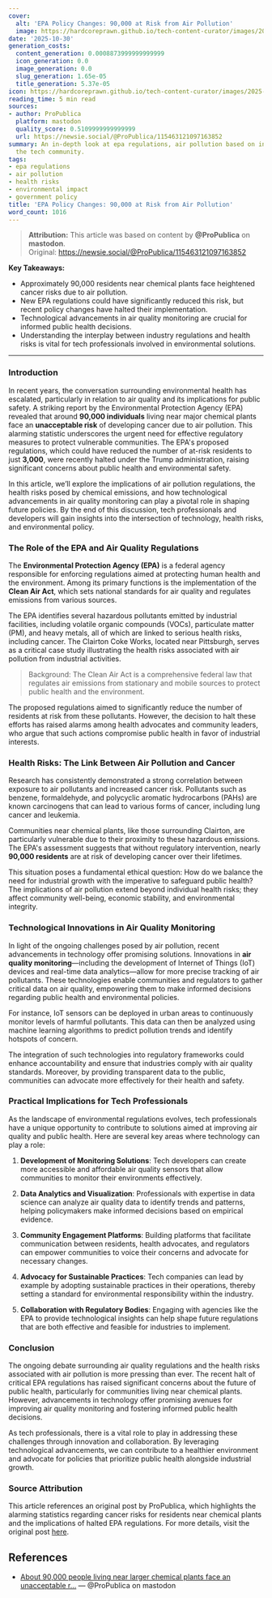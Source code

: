 ```yaml
---
cover:
  alt: 'EPA Policy Changes: 90,000 at Risk from Air Pollution'
  image: https://hardcoreprawn.github.io/tech-content-curator/images/2025-10-30-epa-policy-changes-air-pollution.png
date: '2025-10-30'
generation_costs:
  content_generation: 0.0008873999999999999
  icon_generation: 0.0
  image_generation: 0.0
  slug_generation: 1.65e-05
  title_generation: 5.37e-05
icon: https://hardcoreprawn.github.io/tech-content-curator/images/2025-10-30-epa-policy-changes-air-pollution-icon.png
reading_time: 5 min read
sources:
- author: ProPublica
  platform: mastodon
  quality_score: 0.5109999999999999
  url: https://newsie.social/@ProPublica/115463121097163852
summary: An in-depth look at epa regulations, air pollution based on insights from
  the tech community.
tags:
- epa regulations
- air pollution
- health risks
- environmental impact
- government policy
title: 'EPA Policy Changes: 90,000 at Risk from Air Pollution'
word_count: 1016
---
```


> **Attribution:** This article was based on content by **@ProPublica** on **mastodon**.  
> Original: https://newsie.social/@ProPublica/115463121097163852

**Key Takeaways:**
- Approximately 90,000 residents near chemical plants face heightened cancer risks due to air pollution.
- New EPA regulations could have significantly reduced this risk, but recent policy changes have halted their implementation.
- Technological advancements in air quality monitoring are crucial for informed public health decisions.
- Understanding the interplay between industry regulations and health risks is vital for tech professionals involved in environmental solutions.

---

### Introduction

In recent years, the conversation surrounding environmental health has escalated, particularly in relation to air quality and its implications for public safety. A striking report by the Environmental Protection Agency (EPA) revealed that around **90,000 individuals** living near major chemical plants face an **unacceptable risk** of developing cancer due to air pollution. This alarming statistic underscores the urgent need for effective regulatory measures to protect vulnerable communities. The EPA's proposed regulations, which could have reduced the number of at-risk residents to just **3,000**, were recently halted under the Trump administration, raising significant concerns about public health and environmental safety. 

In this article, we’ll explore the implications of air pollution regulations, the health risks posed by chemical emissions, and how technological advancements in air quality monitoring can play a pivotal role in shaping future policies. By the end of this discussion, tech professionals and developers will gain insights into the intersection of technology, health risks, and environmental policy.

### The Role of the EPA and Air Quality Regulations

The **Environmental Protection Agency (EPA)** is a federal agency responsible for enforcing regulations aimed at protecting human health and the environment. Among its primary functions is the implementation of the **Clean Air Act**, which sets national standards for air quality and regulates emissions from various sources. 

The EPA identifies several hazardous pollutants emitted by industrial facilities, including volatile organic compounds (VOCs), particulate matter (PM), and heavy metals, all of which are linked to serious health risks, including cancer. The Clairton Coke Works, located near Pittsburgh, serves as a critical case study illustrating the health risks associated with air pollution from industrial activities. 

> Background: The Clean Air Act is a comprehensive federal law that regulates air emissions from stationary and mobile sources to protect public health and the environment.

The proposed regulations aimed to significantly reduce the number of residents at risk from these pollutants. However, the decision to halt these efforts has raised alarms among health advocates and community leaders, who argue that such actions compromise public health in favor of industrial interests.

### Health Risks: The Link Between Air Pollution and Cancer

Research has consistently demonstrated a strong correlation between exposure to air pollutants and increased cancer risk. Pollutants such as benzene, formaldehyde, and polycyclic aromatic hydrocarbons (PAHs) are known carcinogens that can lead to various forms of cancer, including lung cancer and leukemia. 

Communities near chemical plants, like those surrounding Clairton, are particularly vulnerable due to their proximity to these hazardous emissions. The EPA's assessment suggests that without regulatory intervention, nearly **90,000 residents** are at risk of developing cancer over their lifetimes. 

This situation poses a fundamental ethical question: How do we balance the need for industrial growth with the imperative to safeguard public health? The implications of air pollution extend beyond individual health risks; they affect community well-being, economic stability, and environmental integrity.

### Technological Innovations in Air Quality Monitoring

In light of the ongoing challenges posed by air pollution, recent advancements in technology offer promising solutions. Innovations in **air quality monitoring**—including the development of Internet of Things (IoT) devices and real-time data analytics—allow for more precise tracking of air pollutants. These technologies enable communities and regulators to gather critical data on air quality, empowering them to make informed decisions regarding public health and environmental policies.

For instance, IoT sensors can be deployed in urban areas to continuously monitor levels of harmful pollutants. This data can then be analyzed using machine learning algorithms to predict pollution trends and identify hotspots of concern. 

The integration of such technologies into regulatory frameworks could enhance accountability and ensure that industries comply with air quality standards. Moreover, by providing transparent data to the public, communities can advocate more effectively for their health and safety.

### Practical Implications for Tech Professionals

As the landscape of environmental regulations evolves, tech professionals have a unique opportunity to contribute to solutions aimed at improving air quality and public health. Here are several key areas where technology can play a role:

1. **Development of Monitoring Solutions**: Tech developers can create more accessible and affordable air quality sensors that allow communities to monitor their environments effectively.

2. **Data Analytics and Visualization**: Professionals with expertise in data science can analyze air quality data to identify trends and patterns, helping policymakers make informed decisions based on empirical evidence.

3. **Community Engagement Platforms**: Building platforms that facilitate communication between residents, health advocates, and regulators can empower communities to voice their concerns and advocate for necessary changes.

4. **Advocacy for Sustainable Practices**: Tech companies can lead by example by adopting sustainable practices in their operations, thereby setting a standard for environmental responsibility within the industry.

5. **Collaboration with Regulatory Bodies**: Engaging with agencies like the EPA to provide technological insights can help shape future regulations that are both effective and feasible for industries to implement.

### Conclusion

The ongoing debate surrounding air quality regulations and the health risks associated with air pollution is more pressing than ever. The recent halt of critical EPA regulations has raised significant concerns about the future of public health, particularly for communities living near chemical plants. However, advancements in technology offer promising avenues for improving air quality monitoring and fostering informed public health decisions.

As tech professionals, there is a vital role to play in addressing these challenges through innovation and collaboration. By leveraging technological advancements, we can contribute to a healthier environment and advocate for policies that prioritize public health alongside industrial growth.

### Source Attribution

This article references an original post by ProPublica, which highlights the alarming statistics regarding cancer risks for residents near chemical plants and the implications of halted EPA regulations. For more details, visit the original post [here](https://www.propublica.org/article/epa-air-pollution-pittsburgh-clairton-coke-works?utm_source=mastodon&utm_medium=social&utm_campaign=mastodon-post#News).

## References

- [About 90,000 people living near larger chemical plants face an unacceptable r...](https://newsie.social/@ProPublica/115463121097163852) — @ProPublica on mastodon
